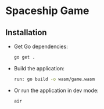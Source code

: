 # Spaceship Game

## Installation

- Get Go dependencies:

  ```bash
  go get .
  ```

- Build the application:

  ```bash
  run: go build -o wasm/game.wasm
  ```

- Or run the application in dev mode:

  ```bash
  air
  ```
